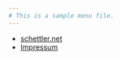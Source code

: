 ```yaml
---
# This is a sample menu file.
---
```


* [schettler.net](https://schettler.net/)
* [Impressum](https://schettler.net/imprint/)

